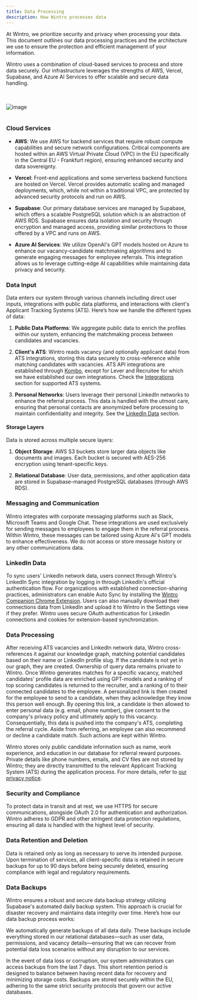 ```yaml
---
title: Data Processing
description: How Wintro processes data
---
```


At Wintro, we prioritize security and privacy when processing your data. This document outlines our data processing practices and the architecture we use to ensure the protection and efficient management of your information.

Wintro uses a combination of cloud-based services to process and store data securely. Our infrastructure leverages the strengths of AWS, Vercel, Supabase, and Azure AI Services to offer scalable and secure data handling.

<br></br>
![image](/data_processing.png)
<br></br>

### Cloud Services

- **AWS**: We use AWS for backend services that require robust compute capabilities and secure network configurations. Critical components are hosted within an AWS Virtual Private Cloud (VPC) in the EU (specifically in the Central EU - Frankfurt region), ensuring enhanced security and data sovereignty.

- **Vercel**: Front-end applications and some serverless backend functions are hosted on Vercel. Vercel provides automatic scaling and managed deployments, which, while not within a traditional VPC, are protected by advanced security protocols and run on AWS.

- **Supabase**: Our primary database services are managed by Supabase, which offers a scalable PostgreSQL solution which is an abstraction of AWS RDS. Supabase ensures data isolation and security through encryption and managed access, providing similar protections to those offered by a VPC and runs on AWS.

- **Azure AI Services**: We utilize OpenAI's GPT models hosted on Azure to enhance our vacancy-candidate matchmaking algorithms and to generate engaging messages for employee referrals. This integration allows us to leverage cutting-edge AI capabilities while maintaining data privacy and security.

### Data Input

Data enters our system through various channels including direct user inputs, integrations with public data platforms, and interactions with client's Applicant Tracking Systems (ATS). Here’s how we handle the different types of data:


1. **Public Data Platforms**: We aggregate public data to enrich the profiles within our system, enhancing the matchmaking process between candidates and vacancies.

2. **Client's ATS**: Wintro reads vacancy (and optionally applicant data) from ATS integrations, storing this data securely to cross-reference while matching candidates with vacancies. ATS API integrations are established through [Kombo](https://kombo.dev), except for Lever and Recruitee for which we 
have established our own integrations. Check the [Integrations](/security-compliance/integrations) section for supported ATS systems.

1. **Personal Networks**: Users leverage their personal LinkedIn networks to enhance the referral process. This data is handled with the utmost care, ensuring that personal contacts are anonymized before processing to maintain confidentiality and integrity. See the [LinkedIn Data](#linkedin-data) section.

#### Storage Layers

Data is stored across multiple secure layers:

1. **Object Storage**: AWS S3 buckets store larger data objects like documents and images. Each bucket is secured with AES-256 encryption using tenant-specific keys.

2. **Relational Database**: User data, permissions, and other application data are stored in Supabase-managed PostgreSQL databases (through AWS RDS).

### Messaging and Communication

Wintro integrates with corporate messaging platforms such as Slack, Microsoft Teams and Google Chat. These integrations are used exclusively for sending messages to employees to engage them in the referral process. Within Wintro, these messages can be tailored using Azure AI's GPT models to enhance effectiveness. We do not access or store message history or any other communications data.

### LinkedIn Data

To sync users' LinkedIn network data, users connect through Wintro's LinkedIn Sync integration by logging in through LinkedIn's official authentication flow. For organizations with established connection-sharing practices, administrators can enable Auto Sync by installing the [Wintro Companion Chrome Extension](https://chromewebstore.google.com/detail/wintro-companion/iclolnbldkiggoimcopffojpgcpneikn). Users can also manually download their connections data from LinkedIn and upload it to Wintro in the Settings view if they prefer. Wintro uses secure OAuth authentication for LinkedIn connections and cookies for extension-based synchronization.

### Data Processing

After receiving ATS vacancies and LinkedIn network data, Wintro cross-references it against our knowledge graph, matching potential candidates based on their name or LinkedIn profile slug. If the candidate is not yet in our graph, they are created. Ownership of query data remains private to Wintro. Once Wintro generates matches for a specific vacancy, matched candidates' profile data are enriched using GPT-models and a ranking of top scoring candidates is returned to the recruiter, and a ranking of to their connected candidates to the employee. A personalized link is then created for the employee to send to a candidate, when they acknowledge they know this person well enough. By opening this link, a candidate is then allowed to enter personal data (e.g. email, phone number), give consent to the company's privacy policy and ultimately apply to this vacancy. Consequentially, this data is pushed into the company's ATS, completing the referral cycle. Aside from referring, an employee can also recommend or decline a candidate match. Such actions are kept within Wintro.

Wintro stores only public candidate information such as name, work experience, and education in our database for referral reward purposes. Private details like phone numbers, emails, and CV files are not stored by Wintro; they are directly transmitted to the relevant Applicant Tracking System (ATS) during the application process. For more details, refer to [our privacy notice](https://www.wintro.ai/privacy-notice).

### Security and Compliance

To protect data in transit and at rest, we use HTTPS for secure communications, alongside OAuth 2.0 for authentication and authorization. Wintro adheres to GDPR and other stringent data protection regulations, ensuring all data is handled with the highest level of security.

### Data Retention and Deletion

Data is retained only as long as necessary to serve its intended purpose. Upon termination of services, all client-specific data is retained in secure backups for up to 90 days before being securely deleted, ensuring compliance with legal and regulatory requirements.

### Data Backups

Wintro ensures a robust and secure data backup strategy utilizing Supabase's automated daily backup system. This approach is crucial for disaster recovery and maintains data integrity over time. Here’s how our data backup process works:

We automatically generate backups of all data daily. These backups include everything stored in our relational databases—such as user data, permissions, and vacancy details—ensuring that we can recover from potential data loss scenarios without any disruption to our services.

In the event of data loss or corruption, our system administrators can access backups from the last 7 days. This short retention period is designed to balance between having recent data for recovery and minimizing storage costs. Backups are stored securely within the EU, adhering to the same strict security protocols that govern our active databases.
